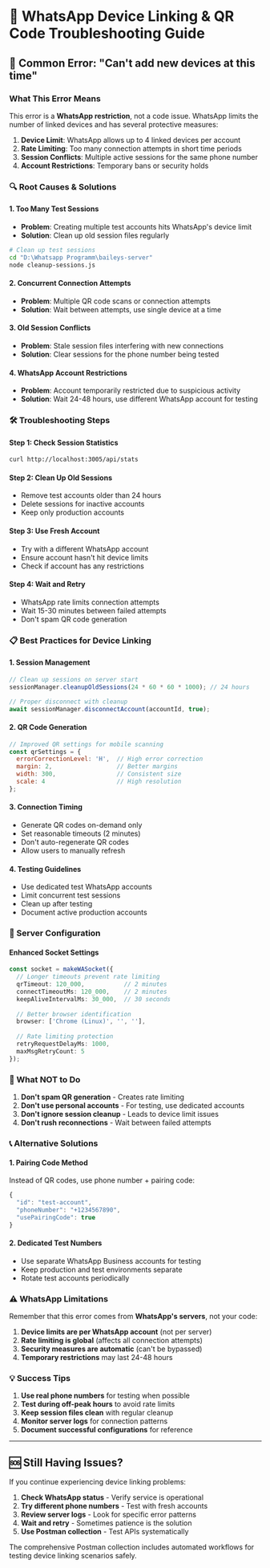 # 📱 WhatsApp Device Linking & QR Code Troubleshooting Guide

## 🚨 Common Error: "Can't add new devices at this time"

### What This Error Means

This error is a **WhatsApp restriction**, not a code issue. WhatsApp limits the number of linked devices and has several protective measures:

1. **Device Limit**: WhatsApp allows up to 4 linked devices per account
2. **Rate Limiting**: Too many connection attempts in short time periods
3. **Session Conflicts**: Multiple active sessions for the same phone number
4. **Account Restrictions**: Temporary bans or security holds

### 🔍 Root Causes & Solutions

#### 1. **Too Many Test Sessions**
- **Problem**: Creating multiple test accounts hits WhatsApp's device limit
- **Solution**: Clean up old session files regularly

```bash
# Clean up test sessions
cd "D:\Whatsapp Programm\baileys-server"
node cleanup-sessions.js
```

#### 2. **Concurrent Connection Attempts**
- **Problem**: Multiple QR code scans or connection attempts
- **Solution**: Wait between attempts, use single device at a time

#### 3. **Old Session Conflicts**
- **Problem**: Stale session files interfering with new connections  
- **Solution**: Clear sessions for the phone number being tested

#### 4. **WhatsApp Account Restrictions**
- **Problem**: Account temporarily restricted due to suspicious activity
- **Solution**: Wait 24-48 hours, use different WhatsApp account for testing

### 🛠️ Troubleshooting Steps

#### Step 1: Check Session Statistics
```bash
curl http://localhost:3005/api/stats
```

#### Step 2: Clean Up Old Sessions
- Remove test accounts older than 24 hours
- Delete sessions for inactive accounts
- Keep only production accounts

#### Step 3: Use Fresh Account
- Try with a different WhatsApp account
- Ensure account hasn't hit device limits
- Check if account has any restrictions

#### Step 4: Wait and Retry
- WhatsApp rate limits connection attempts
- Wait 15-30 minutes between failed attempts
- Don't spam QR code generation

### 📋 Best Practices for Device Linking

#### 1. **Session Management**
```javascript
// Clean up sessions on server start
sessionManager.cleanupOldSessions(24 * 60 * 60 * 1000); // 24 hours

// Proper disconnect with cleanup
await sessionManager.disconnectAccount(accountId, true);
```

#### 2. **QR Code Generation**
```javascript
// Improved QR settings for mobile scanning
const qrSettings = {
  errorCorrectionLevel: 'H',  // High error correction
  margin: 2,                  // Better margins
  width: 300,                 // Consistent size
  scale: 4                    // High resolution
};
```

#### 3. **Connection Timing**
- Generate QR codes on-demand only
- Set reasonable timeouts (2 minutes)
- Don't auto-regenerate QR codes
- Allow users to manually refresh

#### 4. **Testing Guidelines**
- Use dedicated test WhatsApp accounts
- Limit concurrent test sessions
- Clean up after testing
- Document active production accounts

### 🔧 Server Configuration

#### Enhanced Socket Settings
```typescript
const socket = makeWASocket({
  // Longer timeouts prevent rate limiting
  qrTimeout: 120_000,           // 2 minutes
  connectTimeoutMs: 120_000,    // 2 minutes
  keepAliveIntervalMs: 30_000,  // 30 seconds
  
  // Better browser identification
  browser: ['Chrome (Linux)', '', ''],
  
  // Rate limiting protection
  retryRequestDelayMs: 1000,
  maxMsgRetryCount: 5
});
```

### 🚫 What NOT to Do

1. **Don't spam QR generation** - Creates rate limiting
2. **Don't use personal accounts** - For testing, use dedicated accounts
3. **Don't ignore session cleanup** - Leads to device limit issues
4. **Don't rush reconnections** - Wait between failed attempts

### 📞 Alternative Solutions

#### 1. **Pairing Code Method**
Instead of QR codes, use phone number + pairing code:

```javascript
{
  "id": "test-account",
  "phoneNumber": "+1234567890",
  "usePairingCode": true
}
```

#### 2. **Dedicated Test Numbers**
- Use separate WhatsApp Business accounts for testing
- Keep production and test environments separate
- Rotate test accounts periodically

### ⚠️ WhatsApp Limitations

Remember that this error comes from **WhatsApp's servers**, not your code:

1. **Device limits are per WhatsApp account** (not per server)
2. **Rate limiting is global** (affects all connection attempts)
3. **Security measures are automatic** (can't be bypassed)
4. **Temporary restrictions** may last 24-48 hours

### 💡 Success Tips

1. **Use real phone numbers** for testing when possible
2. **Test during off-peak hours** to avoid rate limits
3. **Keep session files clean** with regular cleanup
4. **Monitor server logs** for connection patterns
5. **Document successful configurations** for reference

---

## 🆘 Still Having Issues?

If you continue experiencing device linking problems:

1. **Check WhatsApp status** - Verify service is operational
2. **Try different phone numbers** - Test with fresh accounts
3. **Review server logs** - Look for specific error patterns
4. **Wait and retry** - Sometimes patience is the solution
5. **Use Postman collection** - Test APIs systematically

The comprehensive Postman collection includes automated workflows for testing device linking scenarios safely.